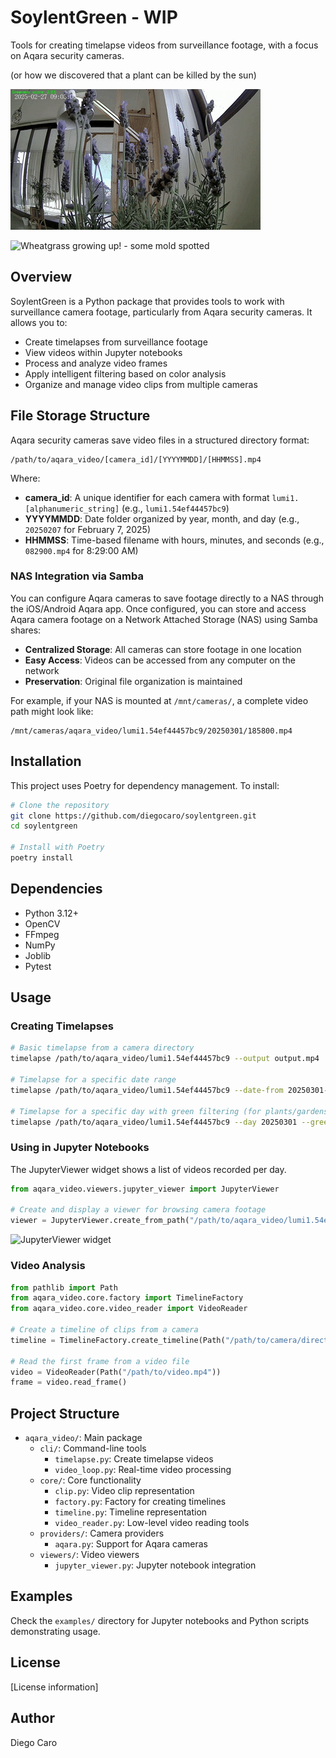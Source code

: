 # SoylentGreen - WIP

Tools for creating timelapse videos from surveillance footage, with a focus on Aqara security cameras.

(or how we discovered that a plant can be killed by the sun)

![Lavanda killed by the sun](assets/lavanda.gif)

![Wheatgrass growing up! - some mold spotted](assets/pasto.gif)


## Overview

SoylentGreen is a Python package that provides tools to work with surveillance camera footage, particularly from Aqara security cameras. It allows you to:

- Create timelapses from surveillance footage
- View videos within Jupyter notebooks
- Process and analyze video frames
- Apply intelligent filtering based on color analysis
- Organize and manage video clips from multiple cameras

## File Storage Structure

Aqara security cameras save video files in a structured directory format:

```
/path/to/aqara_video/[camera_id]/[YYYYMMDD]/[HHMMSS].mp4
```

Where:
- **camera_id**: A unique identifier for each camera with format `lumi1.[alphanumeric_string]` (e.g., `lumi1.54ef44457bc9`)
- **YYYYMMDD**: Date folder organized by year, month, and day (e.g., `20250207` for February 7, 2025)
- **HHMMSS**: Time-based filename with hours, minutes, and seconds (e.g., `082900.mp4` for 8:29:00 AM)

### NAS Integration via Samba

You can configure Aqara cameras to save footage directly to a NAS through the iOS/Android Aqara app. Once configured, you can store and access Aqara camera footage on a Network Attached Storage (NAS) using Samba shares:

- **Centralized Storage**: All cameras can store footage in one location
- **Easy Access**: Videos can be accessed from any computer on the network
- **Preservation**: Original file organization is maintained

For example, if your NAS is mounted at `/mnt/cameras/`, a complete video path might look like:
```
/mnt/cameras/aqara_video/lumi1.54ef44457bc9/20250301/185800.mp4
```

## Installation

This project uses Poetry for dependency management. To install:

```bash
# Clone the repository
git clone https://github.com/diegocaro/soylentgreen.git
cd soylentgreen

# Install with Poetry
poetry install
```

## Dependencies

- Python 3.12+
- OpenCV
- FFmpeg
- NumPy
- Joblib
- Pytest

## Usage

### Creating Timelapses

```bash
# Basic timelapse from a camera directory
timelapse /path/to/aqara_video/lumi1.54ef44457bc9 --output output.mp4

# Timelapse for a specific date range
timelapse /path/to/aqara_video/lumi1.54ef44457bc9 --date-from 20250301-000000 --date-to 20250301-235959 --output output.mp4

# Timelapse for a specific day with green filtering (for plants/gardens)
timelapse /path/to/aqara_video/lumi1.54ef44457bc9 --day 20250301 --green-threshold 0.3 --output output.mp4
```

### Using in Jupyter Notebooks
The JupyterViewer widget shows a list of videos recorded per day.

```python
from aqara_video.viewers.jupyter_viewer import JupyterViewer

# Create and display a viewer for browsing camera footage
viewer = JupyterViewer.create_from_path("/path/to/aqara_video/lumi1.54ef44457bc9")
```
![JupyterViewer widget](assets/jupyter_viewer.png)

### Video Analysis

```python
from pathlib import Path
from aqara_video.core.factory import TimelineFactory
from aqara_video.core.video_reader import VideoReader

# Create a timeline of clips from a camera
timeline = TimelineFactory.create_timeline(Path("/path/to/camera/directory"))

# Read the first frame from a video file
video = VideoReader(Path("/path/to/video.mp4"))
frame = video.read_frame()
```

## Project Structure

- `aqara_video/`: Main package
  - `cli/`: Command-line tools
    - `timelapse.py`: Create timelapse videos
    - `video_loop.py`: Real-time video processing
  - `core/`: Core functionality
    - `clip.py`: Video clip representation
    - `factory.py`: Factory for creating timelines
    - `timeline.py`: Timeline representation
    - `video_reader.py`: Low-level video reading tools
  - `providers/`: Camera providers
    - `aqara.py`: Support for Aqara cameras
  - `viewers/`: Video viewers
    - `jupyter_viewer.py`: Jupyter notebook integration

## Examples

Check the `examples/` directory for Jupyter notebooks and Python scripts demonstrating usage.

## License

[License information]

## Author

Diego Caro